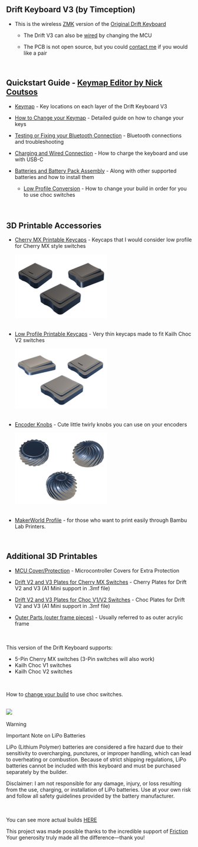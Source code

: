 ## Drift Keyboard V3 (by Timception)  

- This is the wireless [ZMK](https://zmk.dev/) version of the [Original Drift Keyboard](https://github.com/Timception/Drift)  

  - The Drift V3 can also be [wired](https://github.com/Timception/Drift-Keyboard-V3-Wired-Vial-Version) by changing the MCU  

  - The PCB is not open source, but you could [contact me](https://www.instagram.com/majin.keyboards) if you would like a pair
  <br/>  


## Quickstart Guide - [Keymap Editor by Nick Coutsos](https://nickcoutsos.github.io/keymap-editor/)  
- [Keymap](Keymap) - Key locations on each layer of the Drift Keyboard V3  

- [How to Change your Keymap](/How%20to%20Change%20your%20Keymap/) - Detailed guide on how to change your keys  

- [Testing or Fixing your Bluetooth Connection](/Testing%20or%20Fixing%20your%20Bluetooth%20Connection/) - Bluetooth connections and troubleshooting

- [Charging and Wired Connection](/Charging%20and%20Wired%20Connection/) - How to charge the keyboard and use with USB-C  

- [Batteries and Battery Pack Assembly](/PS3%20Battery%20Pack%20Assembly/) - Along with other supported batteries and how to install them

  - [Low Profile Conversion](/Drift-V2-and-V3-Choc-Plates/) - How to change your build in order for you to use choc switches  
<br/><br/>  

## 3D Printable Accessories  
 - [Cherry MX Printable Keycaps](/printables/Cherry-MX/) - Keycaps that I would consider low profile for Cherry MX style switches  

   <img src="img/Otaru_Keycaps_Cherry.png" width="250">  
   <br/><br/>  
   
 - [Low Profile Printable Keycaps](/printables/Low-Profile/) - Very thin keycaps made to fit Kailh Choc V2 switches  

   <img src="img/Otaru_Keycaps_LP.png" width="250">  
   <br/><br/>  
      
 - [Encoder Knobs](/printables/Encoder-Knobs/) - Cute little twirly knobs you can use on your encoders

   <img src="img/EC12-Knobs.png" width="250">  
   <br/><br/>  
      
 - [MakerWorld Profile](https://makerworld.com/en/@timception) - for those who want to print easily through Bambu Lab Printers.
<br/>  

 ## Additional 3D Printables
 - [MCU Cover/Protection](/V3-MCU-Cover/) - Microcontroller Covers for Extra Protection
   
 - [Drift V2 and V3 Plates for Cherry MX Switches](/Drift-V2-and-V3-Cherry-Plates/) - Cherry Plates for Drift V2 and V3 (A1 Mini support in .3mf file)  
 
 - [Drift V2 and V3 Plates for Choc V1/V2 Switches](/Drift-V2-and-V3-Choc-Plates/) - Choc Plates for Drift V2 and V3 (A1 Mini support in .3mf file)
 
 - [Outer Parts (outer frame pieces)](/Outer-Acrylic/) - Usually referred to as outer acrylic frame  
<br/><br/>

This version of the Drift Keyboard supports:  

 - 5-Pin Cherry MX switches (3-Pin switches will also work)  
 - Kailh Choc V1 switches  
 - Kailh Choc V2 switches  
<br/>  

How to [change your build](/Drift-V2-and-V3-Choc-Plates/) to use choc switches.  
<br/>  

<img src="img/switch-support.png" width="500">  
<br/>  

>[!Warning]
>Important Note on LiPo Batteries  
>  
>LiPo (Lithium Polymer) batteries are considered a fire hazard due to their sensitivity
>to overcharging, punctures, or improper handling, which can lead to overheating or combustion.
>Because of strict shipping regulations, LiPo batteries cannot be included with this keyboard
>and must be purchased separately by the builder.  
>  
>Disclaimer: I am not responsible for any damage, injury, or loss resulting from the use,
>charging, or installation of LiPo batteries. Use at your own risk and follow all safety guidelines
>provided by the battery manufacturer.  
<br/><br/>  

You can see more actual builds [HERE](https://www.instagram.com/majin.keyboards)  

This project was made possible thanks to the incredible support of [Friction](https://github.com/friction07)  
Your generosity truly made all the difference—thank you!  
